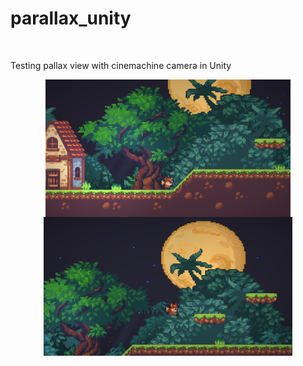 # parallax_unity

<br>

Testing pallax view with cinemachine camera in Unity

<div align=center>
  <img height=220 align=center src="https://github.com/esettes/Parallax_Unity/blob/main/Assets/screenshots/s2.png">
  <img height=222 align=center src="https://github.com/esettes/Parallax_Unity/blob/main/Assets/screenshots/s1.png">
 </div>
